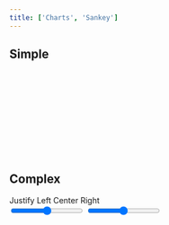 ```yaml
---
title: ['Charts', 'Sankey']
---
```


<script lang="ts">
	import { scaleTime } from 'd3-scale';
	import { scaleSequential } from 'd3-scale';
	import { interpolateCool } from 'd3-scale-chromatic';
	import { format } from 'date-fns';

	import { Field, Tabs, Tab } from 'svelte-ux';
	import { formatDate, PeriodType } from 'svelte-ux/utils/date';
	import { formatNumberAsStyle } from 'svelte-ux/utils/number';

	import Chart, { Svg } from '$lib/components/Chart.svelte';
	import Area from '$lib/components/Area.svelte';
	import AxisX from '$lib/components/AxisX.svelte';
	import AxisY from '$lib/components/AxisY.svelte';
	import Baseline from '$lib/components/Baseline.svelte';
	import HighlightLine from '$lib/components/HighlightLine.svelte';
	import Labels from '$lib/components/Labels.svelte';
	import Link from '$lib/components/Link.svelte';
	import Rect from '$lib/components/Rect.svelte';
	import Sankey from '$lib/components/Sankey.svelte';
	import Text from '$lib/components/Text.svelte';
	import Tooltip from '$lib/components/Tooltip.svelte';

	import Preview from '$lib/docs/Preview.svelte';

	import { simpleData, complexData } from './data/graph';

	const colorScale = scaleSequential(interpolateCool).domain([0, 7]); // TODO: Calculate domain extents from Sankey data

	let highlightLinkIndexes = [];
	let nodeAlign = 'justify';
	let nodePadding = 4;
	let nodeWidth = 10;
</script>

## Simple

<Preview>
	<div class="h-[400px] p-4 border rounded">
		<Chart data={simpleData}>
			<Svg>
				<Sankey nodeId={d => d.id} let:links let:nodes>
					{#each links as link}
						<Link sankey data={link} stroke="#ddd" stroke-opacity={0.5} stroke-width={link.width} />
					{/each}
					{#each nodes as node (node.id)}
						<Rect
							x={node.x0}
							y={node.y0}
							height={node.y1 - node.y0}
							width={node.x1 - node.x0}
							class="fill-blue-500"
						/>
						<Text
							value={node.id}
							x={node.layer < 3 ? node.x1 + 4 : node.x0 - 4}
							y={(node.y1 + node.y0) / 2}
							textAnchor={node.layer < 3 ? 'start' : 'end'}
							verticalAnchor="middle"
						/>
					{/each}
				</Sankey>
			</Svg>
		</Chart>
	</div>
</Preview>

## Complex

<div class="grid grid-flow-col gap-4 mb-4">
	<Field label="Align">
		<Tabs bind:selected={nodeAlign} contained class="w-full">
			<div class="tabList w-full border h-8">
				<Tab value="justify">Justify</Tab>
				<Tab value="left">Left</Tab>
				<Tab value="center">Center</Tab>
				<Tab value="right">Right</Tab>
			</div>
		</Tabs>
	</Field>
	<Field label="Node Padding">
		<input type="range" bind:value={nodePadding} max={20} step={1} class="w-full h-8" />
	</Field>
	<Field label="Node Width">
		<input type="range" bind:value={nodeWidth} max={20} step={1} class="w-full h-8" />
	</Field>
</div>

<Preview>
	<div class="h-[800px] p-4 border rounded">
		<Chart data={complexData} padding={{ right: 100 }}>
			<Svg>
				<Sankey {nodeAlign} {nodePadding} {nodeWidth} let:links let:nodes>
					{#each links as link, i}
						<Link
							sankey
							data={link}
							stroke={highlightLinkIndexes.includes(i) ? 'red' : 'black'}
							stroke-opacity={highlightLinkIndexes.includes(i) ? 0.2 : 0.1}
							stroke-width={link.width}
							on:mouseover={() => highlightLinkIndexes = [i]}
							on:mouseout={() => highlightLinkIndexes = []}
							tweened
						/>
					{/each}
					{#each nodes as node}
						<Rect
							x={node.x0}
							y={node.y0}
							height={node.y1 - node.y0}
							width={node.x1 - node.x0}
							fill={colorScale(node.depth)}
							fill-opacity={0.5}
							on:mouseover={() => {
								highlightLinkIndexes = [
									...node.sourceLinks.map((l) => l.index),
									...node.targetLinks.map((l) => l.index),
								];
							}}
							on:mouseout={() => highlightLinkIndexes = []}
							tweened
						/>
						<Text
							value={node.name}
							x={node.x1 + 4}
							y={(node.y1 + node.y0) / 2}
							dy={-2}
							verticalAnchor="middle"
							style="font-size: .6rem"
						/>
					{/each}
				</Sankey>
			</Svg>
		</Chart>
	</div>
</Preview>
